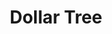 ---
title: "Dollar Tree"
url: /wilmington/dollar-tree-governor-printz-boulevard/
shop: Kramladen
---